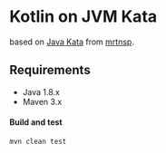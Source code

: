 # Kotlin on JVM Kata 

based on [Java Kata](https://github.com/mrtnsp/mavenbasics) from [mrtnsp](https://github.com/mrtnsp).

## Requirements
* Java 1.8.x
* Maven 3.x

#### Build and test

```ssh
mvn clean test
```